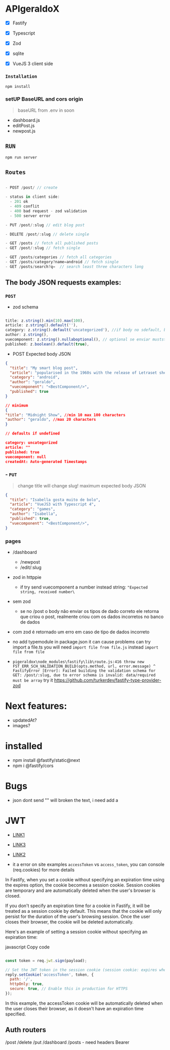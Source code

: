 # APIgeraldoX

- [x] Fastify
- [x] Typescript
- [x] Zod
- [x] sqlite
- [x] VueJS 3 client side


### `Installation`

`npm install`


### setUP BaseURL and cors origin
> baseURL from .env in soon

- dashboard.js
- editPost.js
- newpost.js

## `RUN`

`npm run server`

## `Routes`


```js

- POST /post/ // create

- status in client side:
  - 201 ok
  - 409 conflit
  - 400 bad request - zod validation
  - 500 server error

- PUT /post/:slug // edit blog post

- DELETE /post/:slug // delete single

- GET /posts // fetch all published posts
- GET /post/:slug // fetch single

- GET /posts/categories // fetch all categories
- GET /posts/category?name=android // fetch single
- GET /posts/search?q=  // search least three characters long

```

## The body JSON requests examples:

### `POST`

-  zod schema

```js

title: z.string().min(10).max(100),
article: z.string().default(''),
category: z.string().default('uncategorized'), //if body no sdefault, but if send must be string
author: z.string(),
vuecomponent: z.string().nullaboptional(), // optional se enviar muststring or null, default is null
published: z.boolean().default(true),

```
- POST Expected body JSON

```json
{
  "title": "My smart blog post",
  "article": "popularised in the 1960s with the release of Letraset sheets containing Lorem Ipsum passages, and more recently with desktop publishing software like Aldus PageMaker including versions of Lorem Ipsum",
  "category": "android",
  "author": "geraldo",
  "vuecomponent": "<BestComponent/>",
  "published": true
}

// minimum
{
"title": "Midnight Show", //min 10 max 100 characters
"author": "geraldo", //max 20 characters
}

// defaults if undefined

category: uncategorized
article: ""
published: true
vuecomponent: null
createdAt: Auto-generated Timestamps

```

### - `PUT` 

> change title will change slug!
> maximum expected body JSON

```json
{
  "title": "Isabella gosta muito de bolo",
  "article": "VueJS3 with Typescript 4",
  "category": "games",
  "author": "Isabella",
  "published": true,
  "vuecomponent": "<BestComponent/>",
}
```


### pages

- /dashboard
  - /newpost
  - /edit/:slug




- zod in httppie

  - if try send vuecomponent a number instead string: `"Expected string, received number\`

- sem zod

  - se no /post o body não enviar os tipos de dado correto ele retorna que criou o post, realmente criou com os dados incorretos no banco de dados

- com zod é retornado um erro em caso de tipo de dados incorreto



- no add typemodule in package.json it can cause problems can try import a file.ts you will need `import file from file.js` instead `import file from file`

- `pigeraldox\node_modules\fastify\lib\route.js:416
              throw new FST_ERR_SCH_VALIDATION_BUILD(opts.method, url, error.message)
                    ^
FastifyError [Error]: Failed building the validation schema for GET: /post/:slug, due to error schema is invalid: data/required must be array` try it https://github.com/turkerdev/fastify-type-provider-zod


# Next features:

- updatedAt?
- images?


# installed

- npm install @fastify/static@next
- npm i @fastify/cors


# Bugs

- json dont send "" will broken the text, i need add a 


# JWT

- [LINK1](https://www.luiztools.com.br/post/autenticacao-json-web-token-jwt-em-node-js-2/)
- [LINK3](https://thatarif.in/posts/token-based-authentication-with-fastify-jwt)
- [LINK2](https://medium.com/@atatijr/token-based-authentication-with-fastify-jwt-and-typescript-1fa5cccc63c5)

- it a error on site examples `accessToken` vs `access_token`, you can console (req.cookies) for more details


In Fastify, when you set a cookie without specifying an expiration time using the expires option, the cookie becomes a session cookie. Session cookies are temporary and are automatically deleted when the user's browser is closed.

If you don't specify an expiration time for a cookie in Fastify, it will be treated as a session cookie by default. This means that the cookie will only persist for the duration of the user's browsing session. Once the user closes their browser, the cookie will be deleted automatically.

Here's an example of setting a session cookie without specifying an expiration time:

javascript
Copy code

```js

const token = req.jwt.sign(payload);

// Set the JWT token in the session cookie (session cookie: expires when the browser is closed)
reply.setCookie('accessToken', token, {
  path: '/',
  httpOnly: true,
  secure: true, // Enable this in production for HTTPS
});

```
In this example, the accessToken cookie will be automatically deleted when the user closes their browser, as it doesn't have an expiration time specified.


## Auth routers

/post
/delete
/put
/dashboard
/posts - need headers Bearer


